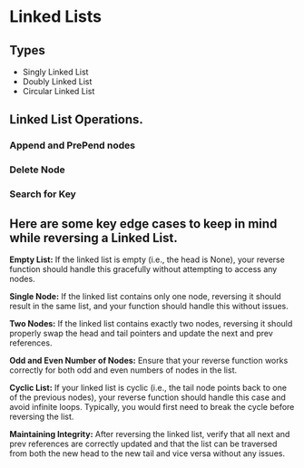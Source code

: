 # Linked Lists

## Types
- Singly Linked List
- Doubly Linked List
- Circular Linked List

## Linked List Operations.
### Append and PrePend nodes
### Delete Node
### Search for Key

## Here are some key edge cases to keep in mind while reversing a Linked List.

**Empty List:** If the linked list is empty (i.e., the head is None), your reverse function should handle this gracefully without attempting to access any nodes.

**Single Node:** If the linked list contains only one node, reversing it should result in the same list, and your function should handle this without issues.

**Two Nodes:** If the linked list contains exactly two nodes, reversing it should properly swap the head and tail pointers and update the next and prev references.

**Odd and Even Number of Nodes:** Ensure that your reverse function works correctly for both odd and even numbers of nodes in the list.

**Cyclic List:** If your linked list is cyclic (i.e., the tail node points back to one of the previous nodes), your reverse function should handle this case and avoid infinite loops. Typically, you would first need to break the cycle before reversing the list.

**Maintaining Integrity:** After reversing the linked list, verify that all next and prev references are correctly updated and that the list can be traversed from both the new head to the new tail and vice versa without any issues.